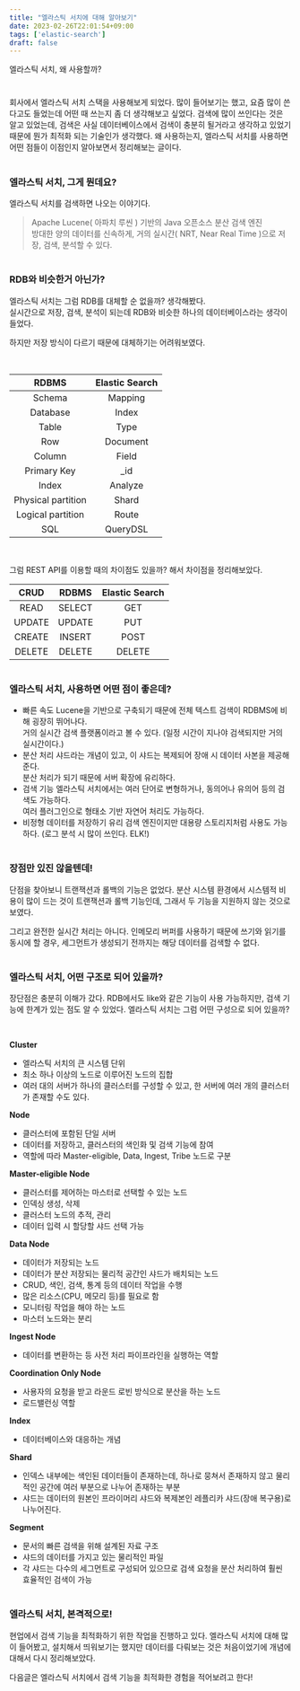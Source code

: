```yaml
---
title: "엘라스틱 서치에 대해 알아보기"
date: 2023-02-26T22:01:54+09:00
tags: ['elastic-search']
draft: false
---
```


엘라스틱 서치, 왜 사용할까?
<!--more--> 

#
회사에서 엘라스틱 서치 스택을 사용해보게 되었다. 많이 들어보기는 했고, 요즘 많이 쓴다고도 들었는데 어떤 때 쓰는지 좀 더 생각해보고 싶었다.
검색에 많이 쓰인다는 것은 알고 있었는데, 검색은 사실 데이터베이스에서 검색이 충분히 될거라고 생각하고 있었기 때문에 뭔가 최적화 되는 기술인가 생각했다.
왜 사용하는지, 엘라스틱 서치를 사용하면 어떤 점들이 이점인지 알아보면서 정리해보는 글이다.

#
### 엘라스틱 서치, 그게 뭔데요?
엘라스틱 서치를 검색하면 나오는 이야기다.

> Apache Lucene( 아파치 루씬 ) 기반의 Java 오픈소스 분산 검색 엔진  
> 방대한 양의 데이터를 신속하게, 거의 실시간( NRT, Near Real Time )으로 저장, 검색, 분석할 수 있다.

#
### RDB와 비슷한거 아닌가?
엘라스틱 서치는 그럼 RDB를 대체할 순 없을까? 생각해봤다.  
실시간으로 저장, 검색, 분석이 되는데 RDB와 비슷한 하나의 데이터베이스라는 생각이 들었다.  

하지만 저장 방식이 다르기 때문에 대체하기는 어려워보였다.

<br>

|       RDBMS        | Elastic Search |
|:------------------:|:--------------:|
|       Schema       |    Mapping     |
|      Database      |     Index      |
|       Table        |      Type      |
|        Row         |    Document    |
|       Column       |     Field      |
|    Primary Key     |      _id       |
|       Index        |    Analyze     |
| Physical partition |     Shard      |
| Logical partition  |     Route      |
|        SQL         |    QueryDSL    |

<br>

그럼 REST API를 이용할 때의 차이점도 있을까? 해서 차이점을 정리해보았다.

|   CRUD   |  RDBMS   |  Elastic Search  |
|:--------:|:--------:|:----------------:|
|   READ   |  SELECT  |       GET        |
|  UPDATE  |  UPDATE  |       PUT        |
|  CREATE  |  INSERT  |       POST       |
|  DELETE  |  DELETE  |      DELETE      |


#
### 엘라스틱 서치, 사용하면 어떤 점이 좋은데?
- 빠른 속도
Lucene을 기반으로 구축되기 때문에 전체 텍스트 검색이 RDBMS에 비해 굉장히 뛰어나다.  
거의 실시간 검색 플랫폼이라고 볼 수 있다. (일정 시간이 지나야 검색되지만 거의 실시간이다.)
- 분산 처리
샤드라는 개념이 있고, 이 샤드는 복제되어 장애 시 데이터 사본을 제공해준다.  
분산 처리가 되기 때문에 서버 확장에 유리하다.
- 검색 기능
엘라스틱 서치에서는 여러 단어로 변형하거나, 동의어나 유의어 등의 검색도 가능하다.  
여러 플러그인으로 형태소 기반 자연어 처리도 가능하다.
- 비정형 데이터를 저장하기 유리
검색 엔진이지만 대용량 스토리지처럼 사용도 가능하다. (로그 분석 시 많이 쓰인다. ELK!)

#
### 장점만 있진 않을텐데!
단점을 찾아보니 트랜잭션과 롤백의 기능은 없었다. 
분산 시스템 환경에서 시스템적 비용이 많이 드는 것이 트랜잭션과 롤백 기능인데, 그래서 두 기능을 지원하지 않는 것으로 보였다.

그리고 완전한 실시간 처리는 아니다. 
인메모리 버퍼를 사용하기 때문에 쓰기와 읽기를 동시에 할 경우, 세그먼트가 생성되기 전까지는 해당 데이터를 검색할 수 없다.

#
### 엘라스틱 서치, 어떤 구조로 되어 있을까?
장단점은 충분히 이해가 갔다. RDB에서도 like와 같은 기능이 사용 가능하지만, 검색 기능에 한계가 있는 점도 알 수 있었다.
엘라스틱 서치는 그럼 어떤 구성으로 되어 있을까?

<br>

**Cluster**  
- 엘라스틱 서치의 큰 시스템 단위
- 최소 하나 이상의 노드로 이루어진 노드의 집합
- 여러 대의 서버가 하나의 클러스터를 구성할 수 있고, 한 서버에 여러 개의 클러스터가 존재할 수도 있다.

**Node**
- 클러스터에 포함된 단일 서버
- 데이터를 저장하고, 클러스터의 색인화 및 검색 기능에 참여
- 역할에 따라 Master-eligible, Data, Ingest, Tribe 노드로 구분

**Master-eligible Node**
- 클러스터를 제어하는 마스터로 선택할 수 있는 노드
- 인덱싱 생성, 삭제
- 클러스터 노드의 추적, 관리
- 데이터 입력 시 할당할 샤드 선택 가능

**Data Node**
- 데이터가 저장되는 노드
- 데이터가 분산 저장되는 물리적 공간인 샤드가 배치되는 노드
- CRUD, 색인, 검색, 통계 등의 데이터 작업을 수행
- 많은 리소스(CPU, 메모리 등)를 필요로 함
- 모니터링 작업을 해야 하는 노드
- 마스터 노드와는 분리

**Ingest Node**
- 데이터를 변환하는 등 사전 처리 파이프라인을 실행하는 역할

**Coordination Only Node**
- 사용자의 요청을 받고 라운드 로빈 방식으로 분산을 하는 노드
- 로드밸런싱 역할

**Index**
- 데이터베이스와 대응하는 개념

**Shard**
- 인덱스 내부에는 색인된 데이터들이 존재하는데, 하나로 뭉쳐서 존재하지 않고 물리적인 공간에 여러 부분으로 나누어 존재하는 부분
- 샤드는 데이터의 원본인 프라이머리 샤드와 복제본인 레플리카 샤드(장애 복구용)로 나누어진다.

**Segment**
- 문서의 빠른 검색을 위해 설계된 자료 구조
- 샤드의 데이터를 가지고 있는 물리적인 파일
- 각 샤드는 다수의 세그먼트로 구성되어 있으므로 검색 요청을 분산 처리하여 훨씬 효율적인 검색이 가능

#
### 엘라스틱 서치, 본격적으로!
현업에서 검색 기능을 최적화하기 위한 작업을 진행하고 있다. 
엘라스틱 서치에 대해 많이 들어봤고, 설치해서 띄워보기는 했지만 데이터를 다뤄보는 것은 처음이었기에 개념에 대해서 다시 정리해보았다.

다음글은 엘라스틱 서치에서 검색 기능을 최적화한 경험을 적어보려고 한다!